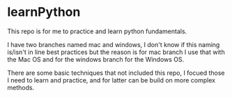 # learnPython

This repo is for me to practice and learn python fundamentals.

I have two branches named mac and windows, I don't know if this naming is/isn't in line best practices but 
the reason is for mac branch I use that with the Mac OS and for the windows branch for the Windows OS.

There are some basic techniques that not included this repo, I focued those I need to learn and practice, and for latter can be build on more complex methods. 
